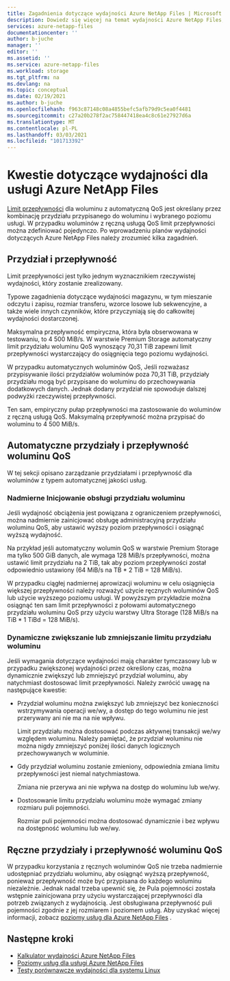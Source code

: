 ```yaml
---
title: Zagadnienia dotyczące wydajności Azure NetApp Files | Microsoft Docs
description: Dowiedz się więcej na temat wydajności Azure NetApp Files, w tym relacje limitu przydziału i przepływności oraz sposób dynamicznego zwiększania/zmniejszania limitu przydziału woluminu.
services: azure-netapp-files
documentationcenter: ''
author: b-juche
manager: ''
editor: ''
ms.assetid: ''
ms.service: azure-netapp-files
ms.workload: storage
ms.tgt_pltfrm: na
ms.devlang: na
ms.topic: conceptual
ms.date: 02/19/2021
ms.author: b-juche
ms.openlocfilehash: f963c87148c08a4855befc5afb79d9c5ea0f4481
ms.sourcegitcommit: c27a20b278f2ac758447418ea4c8c61e27927d6a
ms.translationtype: MT
ms.contentlocale: pl-PL
ms.lasthandoff: 03/03/2021
ms.locfileid: "101713392"
---
```

# <a name="performance-considerations-for-azure-netapp-files"></a>Kwestie dotyczące wydajności dla usługi Azure NetApp Files

[Limit przepływności](azure-netapp-files-service-levels.md) dla woluminu z automatyczną QoS jest określany przez kombinację przydziału przypisanego do woluminu i wybranego poziomu usługi. W przypadku woluminów z ręczną usługą QoS limit przepływności można zdefiniować pojedynczo. Po wprowadzeniu planów wydajności dotyczących Azure NetApp Files należy zrozumieć kilka zagadnień. 

## <a name="quota-and-throughput"></a>Przydział i przepływność  

Limit przepływności jest tylko jednym wyznacznikiem rzeczywistej wydajności, który zostanie zrealizowany.  

Typowe zagadnienia dotyczące wydajności magazynu, w tym mieszanie odczytu i zapisu, rozmiar transferu, wzorce losowe lub sekwencyjne, a także wiele innych czynników, które przyczyniają się do całkowitej wydajności dostarczonej.  

Maksymalna przepływność empiryczna, która była obserwowana w testowaniu, to 4 500 MiB/s.  W warstwie Premium Storage automatyczny limit przydziału woluminu QoS wynoszący 70,31 TiB zapewni limit przepływności wystarczający do osiągnięcia tego poziomu wydajności.  

W przypadku automatycznych woluminów QoS, Jeśli rozważasz przypisywanie ilości przydziałów woluminów poza 70,31 TiB, przydziały przydziału mogą być przypisane do woluminu do przechowywania dodatkowych danych. Jednak dodany przydział nie spowoduje dalszej podwyżki rzeczywistej przepływności.  

Ten sam, empiryczny pułap przepływności ma zastosowanie do woluminów z ręczną usługą QoS. Maksymalną przepływność można przypisać do woluminu to 4 500 MiB/s.

## <a name="automatic-qos-volume-quota-and-throughput"></a>Automatyczne przydziały i przepływność woluminu QoS

W tej sekcji opisano zarządzanie przydziałami i przepływność dla woluminów z typem automatycznej jakości usług.

### <a name="overprovisioning-the-volume-quota"></a>Nadmierne Inicjowanie obsługi przydziału woluminu

Jeśli wydajność obciążenia jest powiązana z ograniczeniem przepływności, można nadmiernie zainicjować obsługę administracyjną przydziału woluminu QoS, aby ustawić wyższy poziom przepływności i osiągnąć wyższą wydajność.  

Na przykład jeśli automatyczny wolumin QoS w warstwie Premium Storage ma tylko 500 GiB danych, ale wymaga 128 MiB/s przepływności, można ustawić limit przydziału na 2 TiB, tak aby poziom przepływności został odpowiednio ustawiony (64 MiB/s na TB * 2 TiB = 128 MiB/s).  

W przypadku ciągłej nadmiernej aprowizacji woluminu w celu osiągnięcia większej przepływności należy rozważyć użycie ręcznych woluminów QoS lub użycie wyższego poziomu usługi.  W powyższym przykładzie można osiągnąć ten sam limit przepływności z połowami automatycznego przydziału woluminu QoS przy użyciu warstwy Ultra Storage (128 MiB/s na TiB * 1 TiBd = 128 MiB/s).

### <a name="dynamically-increasing-or-decreasing-volume-quota"></a>Dynamiczne zwiększanie lub zmniejszanie limitu przydziału woluminu

Jeśli wymagania dotyczące wydajności mają charakter tymczasowy lub w przypadku zwiększonej wydajności przez określony czas, można dynamicznie zwiększyć lub zmniejszyć przydział woluminu, aby natychmiast dostosować limit przepływności.  Należy zwrócić uwagę na następujące kwestie: 

* Przydział woluminu można zwiększyć lub zmniejszyć bez konieczności wstrzymywania operacji we/wy, a dostęp do tego woluminu nie jest przerywany ani nie ma na nie wpływu.  

    Limit przydziału można dostosować podczas aktywnej transakcji we/wy względem woluminu.  Należy pamiętać, że przydział woluminu nie można nigdy zmniejszyć poniżej ilości danych logicznych przechowywanych w woluminie.

* Gdy przydział woluminu zostanie zmieniony, odpowiednia zmiana limitu przepływności jest niemal natychmiastowa. 

    Zmiana nie przerywa ani nie wpływa na dostęp do woluminu lub we/wy.  

* Dostosowanie limitu przydziału woluminu może wymagać zmiany rozmiaru puli pojemności.  

    Rozmiar puli pojemności można dostosować dynamicznie i bez wpływu na dostępność woluminu lub we/wy.

## <a name="manual-qos-volume-quota-and-throughput"></a>Ręczne przydziały i przepływność woluminu QoS 

W przypadku korzystania z ręcznych woluminów QoS nie trzeba nadmiernie udostępniać przydziału woluminu, aby osiągnąć wyższą przepływność, ponieważ przepływność może być przypisana do każdego woluminu niezależnie. Jednak nadal trzeba upewnić się, że Pula pojemności została wstępnie zainicjowana przy użyciu wystarczającej przepływności dla potrzeb związanych z wydajnością. Jest obsługiwana przepływność puli pojemności zgodnie z jej rozmiarem i poziomem usług. Aby uzyskać więcej informacji, zobacz [poziomy usług dla Azure NetApp Files](azure-netapp-files-service-levels.md) .


## <a name="next-steps"></a>Następne kroki

- [Kalkulator wydajności Azure NetApp Files](https://cloud.netapp.com/azure-netapp-files/tco?hs_preview=tIKQbfoF-41214739590)
- [Poziomy usług dla usługi Azure NetApp Files](azure-netapp-files-service-levels.md)
- [Testy porównawcze wydajności dla systemu Linux](performance-benchmarks-linux.md)
